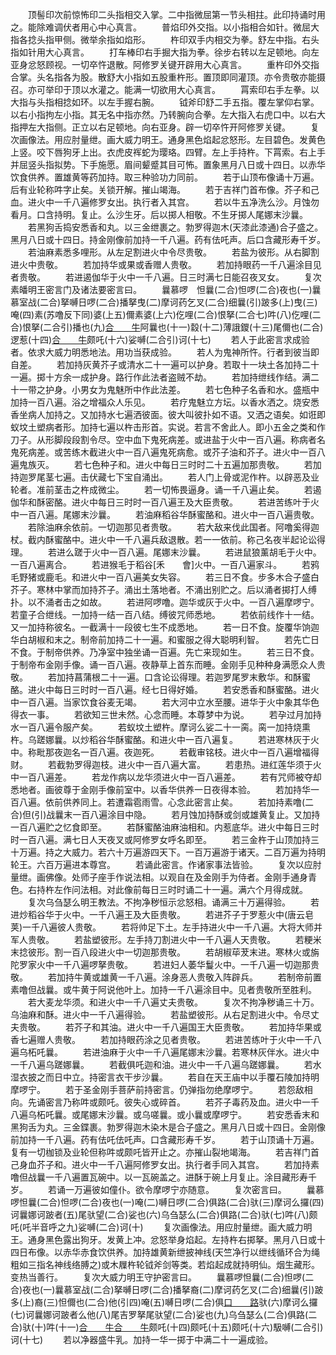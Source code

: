 <!-- { "loadSidebar": true } -->
　　顶髻印次前惊怖印二头指相交入掌。二中指微屈第一节头相拄。此印持诵时用之。能除难调伏者用心中心真言。
　　普焰印外交指。以小指相合如针。微屈大指各捻头指甲侧。微举余指如焰形。
　　杵印双手内相交为拳。舒左中指。右头指如针用大心真言。
　　打车棒印右手掘大指为拳。徐步右转以左足顿地。向左亚身忿怒顾视。一切卒忤退散。阿修罗关键开辟用大心真言。
　　重杵印外交指合掌。头名指各为股。散舒大小指如五股重杵形。置顶即同灌顶。亦令贵敬亦能摄召。亦可举印于顶以水灌之。能满一切欲用大心真言。
　　罥索印右手左拳。以大指与头指相捻如环。以左手握右腕。
　　钺斧印舒二手五指。覆左掌仰右掌。以右小指拘左小指。其无名中指亦然。乃转腕向合拳。左大指入右虎口中。以右大指押左大指侧。正立以右足顿地。向右亚身。辟一切卒忤开阿修罗关键。
　　复次画像法。用应肘量绁。画大威力明王。通身黑色焰起忿怒形。左目碧色。发黄色上竖。咬下唇狗牙上出。衣虎皮裈蛇为璎珞。四臂。左上手持杵。下罥索。右上手并屈竖头指拟势。下手施愿。眉间颦蹙其目可怖。置象黑月八日或十四日。以赤华饮食供养。置雄黄等药加持。取三种验功力同前。
　　若于山顶布像诵十万遍。后有业轮称吽字止矣。关锁开解。摧山竭海。
　　若于吉祥门首布像。芥子和己血。进火中一千八遍修罗女出。执行者入其宫。
　　若以牛五净洗么沙。月蚀勿看月。口含持明。复止。么沙生牙。后以掷人相敬。不生牙掷人尾娜末沙曩。
　　若黑狗舌捣安悉香和丸。以三金绁裹之。勃罗得迦木(天漆此漆通)合子盛之。黑月八日或十四日。持金刚像前加持一千八遍。药有佉吒声。后口含藏形寿千岁。
　　若油麻素悉多哩形。从左足割进火中令尽贵敬。
　　若盐为彼形。从右脚割进火中贵敬。
　　若加持华或果或香赠人贵敬。
　　若加持眼药一千八遍涂目见者贵敬。
　　若进遏伽华于火中一千八遍。日三时满七日能召夜叉女。
　　复次素皤明王密言门及诸法要密言曰。
　　曩慕啰　怛曩(二合)怛啰(二合)夜也(一)曩慕室战(二合)拏嚩日啰(二合)播拏曳(二)摩诃药乞叉(二合)细曩(引)跛多(上)曳(三)唵(四)素(苏噜反下同)婆(上五)儞素婆(上六)仡哩(二合)恨拏(二合七)吽(八)仡哩(二合)恨拏(二合引)播也(九)[合　　牛](十)阿曩也(十一)縠(十二)薄誐鑁(十三)尾儞也(二合)逻惹(十四)[合　　牛](十五)颇吒(十六)娑嚩(二合引)诃(十七)
　　若人于此密言求成验者。依求大威力明悉地法。用功当获成验。
　　若人为鬼神所忤。行者到彼当即自差。
　　若加持灰黄芥子或清水二十一遍可以护身。若取十一块土各加持二十一遍。掷十方余一成护身。路行作此法者盗贼不劫。
　　若加持绁线作结。满二十一带之护身。小男女为鬼魅所中作此法差。
　　若七色种子名香和水。盛瓶中加持一百八遍。浴之增福众人乐见。
　　若疗鬼魅立方坛。以香水洒之。烧安悉香坐病人加持之。又加持水七遍洒彼面。彼大叫彼扑如不语。又洒之语矣。如诳即蚁坟土塑病者形。加持七遍以杵击形首。实说。若言不舍此人。即小五金之类和作刀子。从形脚段段割令尽。空中血下鬼死病差。或进盐于火中一百八遍。称病者名鬼死病差。或苦练木截进火中一百八遍鬼死病愈。或芥子油和芥子。进火中一百八遍鬼族灭。
　　若七色种子和。进火中每日三时时二十五遍加那贵敬。
　　若加持迦罗尾茎七遍。击伏藏七下宝自涌出。
　　若人门上骨或泥作杵。以辟恶及业轮者。准前茎击之杵成微尘。
　　若一切怖畏逼身。诵一千八遍止矣。
　　若遏伽华和酥密酪。进火中每日三时时一百八遍王及大臣贵敬。
　　若进苦练叶于火中一百八遍。尾娜末沙曩。
　　若油麻稻谷华酥蜜酪和。进火中一百八遍贵敬。
　　若除油麻余依前。一切迦那见者贵敬。
　　若大敌来伐此国者。阿噜奚得迦杖。截内酥蜜酪中。进火中一千八遍兵敌退散。若一一依前。称己名夜半起论讼得理。
　　若进么蹉于火中一百八遍。尾娜末沙曩。
　　若进鼠狼薰胡毛于火中。一百八遍离合。
　　若进猴毛于稻谷[禾　　會]火中。一百八遍家斗。
　　若鸦毛野猪或鹿毛。和进火中一百八遍美女失容。
　　若三日不食。步多木合子盛白芥子。寒林中掌而加持芥子。涌出土落地者。不涌出别贮之。后以涌者掷打人缚扑。以不涌者击之如故。
　　若进阿啰噜。迦华或灰于火中。一百八遍摩啰宁。若童子合绁线。一加持一结一百八结。缚彼咒师悉地。
　　若依前线作十一结。又一加持称彼名。一截满十一段彼七生不成悉地。
　　若一日不食。旋覆华饷迦华白胡椒和末之。制帝前加持二十一遍。和蜜服之得大聪明利智。
　　若先亡日不食。于制帝供养。乃净室中独坐诵一百遍。先亡来现如生。
　　若三日不食。于制帝布金刚手像。诵一百八遍。夜静草上首东而睡。金刚手见种种身满愿众人贵敬。
　　若加持菖蒲根二十一遍。口含论讼得理。若迦罗尾罗末敷华。和酥蜜酪。进火中每日三时时一百八遍。经七日得好婚。
　　若安悉香和酥蜜酪。进火中一百八遍。当家饮食谷麦无竭。
　　若大河中立水至腰。进华于火中象其华色得衣一事。
　　若欲知三世未然。心念而睡。本尊梦中为说。
　　若孕过月加持水一百八遍令服产矣。
　　若蚁坟土塑杵。摩诃么娑二十一脔。脔一加持烧熏杵。乌蹉娜曩。以炒稻谷华酥蜜酪。和进火中一百八遍复。
　　若进寒林灰于火中。称毗那夜迦名一百八遍。夜迦死。
　　若截审铭枝。进火中一百八遍增福得财。
　　若截勃罗得迦枝。进火中一百八遍大富。
　　若患热。进红莲华须于火中一百八遍差。
　　若龙作病以龙华须进火中一百八遍差。
　　若有咒师被夺却悉地者。画彼尊于金刚手像前室中。以香华供养一日夜得本验。
　　若加持华一百八遍。依前供养同上。若遭霜雹雨雪。心念此密言止矣。
　　若加持素噜(二合)但(引)战曩末一百八遍涂目中隐。
　　若月蚀加持酥或剑或雄黄复止。又加持一百八遍贮之忆食即至。
　　若酥蜜酪油麻油相和。内惹底华。进火中每日三时时一百八遍。满七日人天夜叉或阿修罗女呼名即至。
　　若三金杵于山顶加持三十万遍。持之大威力。若六十万遍游四天下。一百万遍游于诸天。二百万遍为持明轮王。六百万遍进本尊宫。
　　若诵此密言。作诸家事法皆验。
　　复次以应肘量绁。画佛像。处师子座手作说法相。以观自在及金刚手为侍者。金刚手通身青色。右持杵左作问法相。对此像前每日三时时诵二十一遍。满六个月得成就。
　　复次乌刍瑟么明王教法。不拘净秽恒示忿怒相。诵满三十万遍得验。
　　若进炒稻谷华于火中。一千八遍王及大臣贵敬。
　　若进芥子于罗惹火中(唐云皂荚)一千八遍彼人贵敬。
　　若将帅足下土。左手持进火中一千八遍。大将大师并军人贵敬。
　　若盐塑彼形。左手持刀割进火中一千八遍人天贵敬。
　　若粳米末捻彼形。割一百八段进火中一切迦那贵敬。
　　若胡椒荜茇末进。寒林火或旃陀罗家火中一千八遍啰拏贵敬。
　　若进妇人萎华鬘火中。一千八遍一切迦那贵敬。
　　若加持牛黄或雄黄一千八遍。涂身恶人贵敬入阵辟兵。
　　若制帝前置素噜但战曩。或牛黄于阿说他叶上。加持一千八遍涂目中。见者贵敬所至胜利。
　　若大麦龙华须。和进火中一千八遍丈夫贵敬。
　　复次不拘净秽诵三十万。乌油麻和酥。进火中一千八遍得验。
　　若盐塑彼形。从右足割进火中。令尽丈夫贵敬。
　　若芥子和其油。进火中一千八遍国王大臣贵敬。
　　若加持华果或香七遍赠人贵敬。
　　若加持眼药涂之见者贵敬。
　　若进苦练叶于火中一千八遍乌柘吒曩。
　　若进油麻于火中一千八遍尾娜末沙曩。若寒林灰伴水。进火中一千八遍乌蹉娜曩。
　　若截俱吒迦和油。进火中一千八遍乌蹉娜曩。
　　若水湿衣披之而日中立。持密言衣干步沙曩。
　　若自在天王庙中以手覆石陵加持明摩啰宁。
　　若于圣金刚手菩萨前持密言。仍弹指勿绝摩啰宁。
　　若怨敌相向。先诵密言乃称吽或颇吒。彼失心或碎首。
　　若芥子毒药及血。进火中一千八遍乌柘吒曩。或尾娜末沙曩。或乌嗟曩。或小曩或摩啰宁。
　　若安悉香末和黑狗舌为丸。三金鍱裹。勃罗得迦木染木是合子盛之。黑月八日或十四日。金刚像前加持一千八遍。药有佉吒佉吒声。口含藏形寿千岁。
　　若于山顶诵十万遍。复有一切枷锁及业轮但称吽或颇吒皆开止之。亦摧山裂地竭海。
　　若吉祥门首己身血芥子和。进火中一千八遍阿修罗女出。执行者手同入其宫。
　　若加持素噜但战曩一千八遍置瓦碗中。以一瓦碗盖之。进酥于碗上月复止。涂目藏形寿千岁。
　　若诵一万遍彼如僮仆。欲令摩啰宁亦随意。
　　复次密言曰。
　　曩慕啰怛曩(二合)怛啰(二合)夜也(一)唵(二)嚩日啰(二合)俱路(二合)驮(三)摩诃么攞(四)诃曩娜诃跛者(五)尾驮望(二合)娑也(六)乌刍瑟么(二合)俱路(二合)驮(七)吽(八)颇吒(吒半音呼之九)娑嚩(二合)诃(十)
　　复次画像法。用应肘量绁。画大威力明王。通身黑色露出狗牙。发黄上冲。忿怒举身焰起。左持杵右掷拏。黑月八日或十四日布像。以赤华赤食饮供养。加持雄黄新绁披神线(天竺净行以绁线循环合为绳粗如三指名神线络膊之)或木屧杵轮钺斧剑等类。若焰起成就持明仙。烟生藏形。变热当善行。
　　复次大威力明王守护密言曰。
　　曩慕啰怛曩(二合)怛啰(二合)夜也(一)曩慕室战(二合)拏嚩日啰(二合)播拏裔(二)摩诃药乞叉(二合)细曩(引)跛多(上)裔(三)怛儞也(二合)他(引四)唵(五)嚩日啰(二合)俱[口　　路](二合)驮(六)摩诃么攞(七)诃曩娜诃跛者么他(八)尾吉罗拏尾驮望(二合)娑也(九)乌刍瑟么(二合)俱路(二合)驮(十)吽(十一)[合　　牛](十二)[合　　牛](十三)颇吒(十四)颇吒(十五)颇吒(十六)馺嚩(二合引)诃(十七)
　　若以净器盛牛乳。加持一华一掷于中满二十一遍成验。
